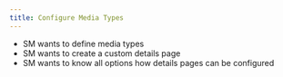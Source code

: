 ```yaml
---
title: Configure Media Types
---
```


- SM wants to define media types
- SM wants to create a custom details page
- SM wants to know all options how details pages can be configured
